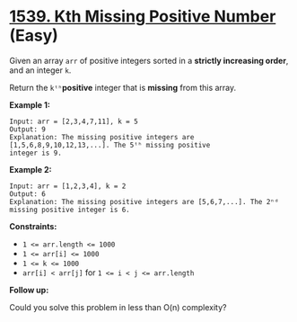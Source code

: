 # [1539. Kth Missing Positive Number][link] (Easy)

[link]: https://leetcode.com/problems/kth-missing-positive-number/

Given an array `arr` of positive integers sorted in a **strictly increasing order**, and an integer
`k`.

Return the `kᵗʰ`**positive** integer that is **missing** from this array.

**Example 1:**

```
Input: arr = [2,3,4,7,11], k = 5
Output: 9
Explanation: The missing positive integers are [1,5,6,8,9,10,12,13,...]. The 5ᵗʰ missing positive
integer is 9.
```

**Example 2:**

```
Input: arr = [1,2,3,4], k = 2
Output: 6
Explanation: The missing positive integers are [5,6,7,...]. The 2ⁿᵈ missing positive integer is 6.
```

**Constraints:**

- `1 <= arr.length <= 1000`
- `1 <= arr[i] <= 1000`
- `1 <= k <= 1000`
- `arr[i] < arr[j]` for `1 <= i < j <= arr.length`

**Follow up:**

Could you solve this problem in less than O(n) complexity?
